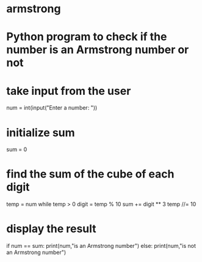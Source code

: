# armstrong


# Python program to check if the number is an Armstrong number or not

# take input from the user
num = int(input("Enter a number: "))

# initialize sum
sum = 0

# find the sum of the cube of each digit
temp = num
while temp > 0
   digit = temp % 10
   sum += digit ** 3
   temp //= 10

# display the result
if num == sum:
   print(num,"is an Armstrong number")
else:
   print(num,"is not an Armstrong number")
